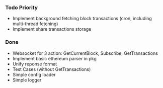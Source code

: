 ### Todo Priority

- Implement background fetching block transactions (cron, including multi-thread fetching)
- Implement share transactions storage

### Done

- Websocket for 3 action: GetCurrentBlock, Subscribe, GetTransactions
- Implement basic ethereum parser in pkg
- Unify reponse format
- Test Cases (without GetTransactions)
- Simple config loader
- Simple logger
